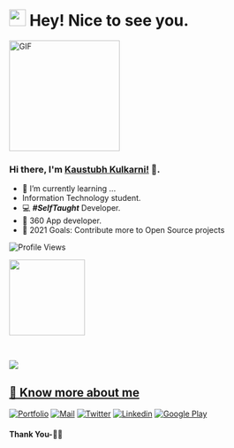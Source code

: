 <p><h1><img src="https://emojis.slackmojis.com/emojis/images/1531849430/4246/blob-sunglasses.gif?1531849430" width="30"/> Hey! Nice to see you.</h1>
<img alt="GIF" height= 200 src="https://user-images.githubusercontent.com/44522024/95550376-68e7f880-0a26-11eb-8284-3ae06236dba1.gif" /></p>
<h3 id="hi-there-i-m-kaustubh-kulkarni-https-kaustubh-codes-https-pronoun-cyou-x-y-subject-he-object-him-height-20-">Hi there, I&#39;m <a href="https://kaustubh.codes/">Kaustubh Kulkarni!</a> 👋.  <img src="https://pronoun.cyou/x/y?subject=He&amp;object=Him&amp;height=20" alt=""></h3>
<ul>
<li>🌱 I’m currently learning ...</li>
<li>Information Technology student.</li>
<li>💻 <strong><em>#SelfTaught</em></strong> Developer.</li>
<li>📱 360 App developer.</li>
<li>🥅 2021 Goals: Contribute more to Open Source projects</li>
</ul>
<p><img src="https://gpvc.arturio.dev/kaustubhk24" alt="Profile Views"></p>
<p><a href="https://kaustubh.codes/"><img height="137px" src="https://github-readme-stats.vercel.app/api?username=kaustubhk24&hide_title=true&hide_border=true&show_icons=true&include_all_commits=true&count_private=true&line_height=21&text_color=000&icon_color=000&bg_color=0,ea6161,ffc64d,fffc4d,52fa5a&theme=graywhite" /><!-- wi*quL3fcV --></p>
<p>  <br></p>
<p><img align="center" src="https://github-readme-stats.vercel.app/api/top-langs/?username=kaustubhk24&layout=compact&theme=chartreuse-dark" /></p>
<h2 id="-know-more-about-me">🔗 Know more about me</h2>
<p><a href="https://kaustubh.codes/"><img src="https://img.shields.io/badge/-Portfolio-black?style=for-the-badge&amp;logo=google-chrome&amp;logoColor=white" alt="Portfolio"></a>
<a href="mailto:kaustubh@outlook.in"><img src="https://img.shields.io/badge/-Say%20Hi!-black?style=for-the-badge&amp;logo=gmail" alt="Mail"></a>
<a href="https://twitter.com/kaustubhk24"><img src="https://img.shields.io/badge/-Twitter-black?style=for-the-badge&amp;logo=twitter" alt="Twitter"></a>
<a href="https://www.linkedin.com/in/kaustubhk24/"><img src="https://img.shields.io/badge/-LinkedIn-black?style=for-the-badge&amp;logo=Linkedin" alt="Linkedin"></a>
<a href="https://play.google.com/store/apps/developer?id=JustInClicks.com"><img src="https://img.shields.io/badge/-Google%20Play-black?style=for-the-badge&amp;logo=google-play" alt="Google Play"></a></p>
<h4 id="thank-you-">Thank You-🙏🏼</h4>
